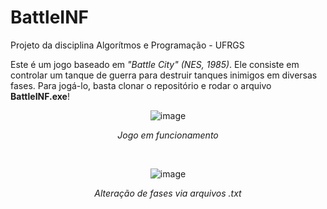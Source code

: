 # BattleINF
Projeto da disciplina Algorítmos e Programação - UFRGS

Este é um jogo baseado em _"Battle City" (NES, 1985)_. Ele consiste em controlar um tanque de guerra para destruir tanques inimigos em diversas fases. Para jogá-lo, basta clonar o repositório e rodar o arquivo **BattleINF.exe**!

<div align="center">

![image](https://user-images.githubusercontent.com/84688945/233167782-ec6ad6b3-af4b-4e8b-862b-49ffaaee70d7.png)

</div>

<p align="center"><em>Jogo em funcionamento</em></p>

<br>

<div align="center">

![image](https://user-images.githubusercontent.com/84688945/233168196-ce90926f-bf3a-45ea-a11e-b4f1ce85ff97.png)

</div>

<p align="center"><em>Alteração de fases via arquivos .txt</em></p>
